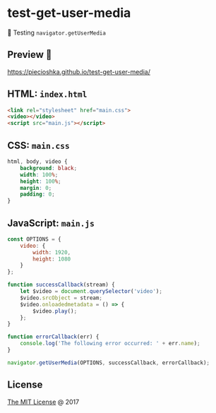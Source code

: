 # test-get-user-media

:ledger: Testing `navigator.getUserMedia`

## Preview 🎉

<https://piecioshka.github.io/test-get-user-media/>

## HTML: `index.html`

```html
<link rel="stylesheet" href="main.css">
<video></video>
<script src="main.js"></script>
```

## CSS: `main.css`

```css
html, body, video {
    background: black;
    width: 100%;
    height: 100%;
    margin: 0;
    padding: 0;
}
```

## JavaScript: `main.js`

```javascript
const OPTIONS = {
    video: {
        width: 1920,
        height: 1080
    }
};

function successCallback(stream) {
    let $video = document.querySelector('video');
    $video.srcObject = stream;
    $video.onloadedmetadata = () => {
        $video.play();
    };
}

function errorCallback(err) {
    console.log('The following error occurred: ' + err.name);
}

navigator.getUserMedia(OPTIONS, successCallback, errorCallback);
```

## License

[The MIT License](http://piecioshka.mit-license.org) @ 2017
